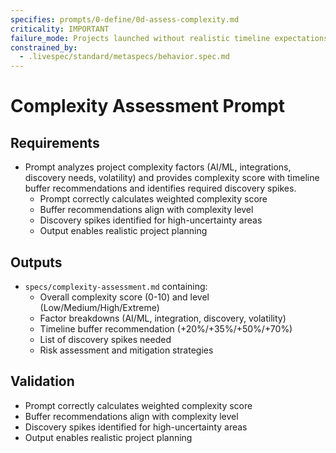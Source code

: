 ```yaml
---
specifies: prompts/0-define/0d-assess-complexity.md
criticality: IMPORTANT
failure_mode: Projects launched without realistic timeline expectations, leading to missed deadlines and poor planning
constrained_by:
  - .livespec/standard/metaspecs/behavior.spec.md
---
```


# Complexity Assessment Prompt

## Requirements
- Prompt analyzes project complexity factors (AI/ML, integrations, discovery needs, volatility) and provides complexity score with timeline buffer recommendations and identifies required discovery spikes.
  - Prompt correctly calculates weighted complexity score
  - Buffer recommendations align with complexity level
  - Discovery spikes identified for high-uncertainty areas
  - Output enables realistic project planning

## Outputs

- `specs/complexity-assessment.md` containing:
  - Overall complexity score (0-10) and level (Low/Medium/High/Extreme)
  - Factor breakdowns (AI/ML, integration, discovery, volatility)
  - Timeline buffer recommendation (+20%/+35%/+50%/+70%)
  - List of discovery spikes needed
  - Risk assessment and mitigation strategies

## Validation

- Prompt correctly calculates weighted complexity score
- Buffer recommendations align with complexity level
- Discovery spikes identified for high-uncertainty areas
- Output enables realistic project planning
